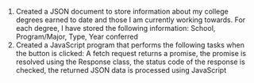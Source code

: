 1. Created a JSON document to store information about my college degrees earned
   to date and those I am currently working towards. For each degree,
   I have stored the following information: School, Program/Major, Type, Year conferred 
2. Created a JavaScript program that performs the following tasks when the button is clicked: A fetch request returns a promise, the promise is resolved using the Response class, the status code of the response is checked, the returned JSON data is processed using JavaScript